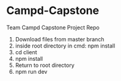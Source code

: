 # Campd-Capstone
Team Campd Capstone Project Repo

1. Download files from master branch
2. inside root directory in cmd: npm install
3. cd client
4. npm install
5. Return to root directory
6. npm run dev
